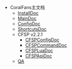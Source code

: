 + CoralFans主文档
  + [InstallDoc](/InstallDoc.md)
  + [MainDoc](/MainDoc.md)
  + [ConfigDoc](/ConfigDoc.md)
  + [ShortcutsDoc](/ShortcutsDoc.md)
  + CFSP v2.2.1
    + [CFSPConfigDoc](/CFSP/CFSPConfigDoc.md)
    + [CFSPCommandDoc](/CFSP/CFSPCommandDoc.md)
    + [CFSPLuaDoc](/CFSP/CFSPLuaDoc.md)
    + [CFSPApiDoc](/CFSP/CFSPApiDoc.md)
  + [QA](/QA.md)
